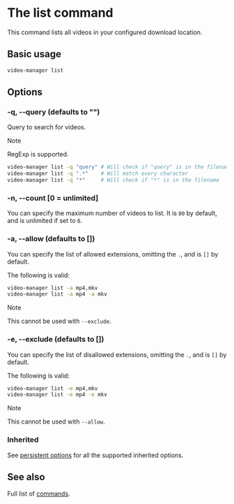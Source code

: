 <!-- markdownlint-disable MD013 -->

# The list command

This command lists all videos in your configured download location.

<!-- ## Table of contents -->

<!--toc:start-->
<!-- - [Table of contents](#table-of-contents) -->
<!-- - [Basic usage](#basic-usage) -->
<!-- - [Options](#options) -->
<!--   - [-q, --query (defaults to "")](#q-query-defaults-to) -->
<!--   - [-n, --count [0 = unlimited]](#n-count-0-unlimited) -->
<!--   - [-a, --allow (defaults to [])](#a-allow-defaults-to) -->
<!--   - [-e, --exclude (defaults to [])](#e-exclude-defaults-to) -->
<!--   - [Inherited](#inherited) -->
<!-- - [See also](#see-also) -->
<!--toc:end-->

## Basic usage

```sh
video-manager list
```

## Options

### -q, --query (defaults to "")

Query to search for videos.

> [!NOTE]
> RegExp is supported.

```sh
video-manager list -q "query" # Will check if "query" is in the filename
video-manager list -q ".*"    # Will match every character
video-manager list -q "*"     # Will check if "*" is in the filename
```

### -n, --count [0 = unlimited]

You can specify the maximum number of videos to list. It is `00` by default, and is unlimited if set to `0`.

### -a, --allow (defaults to [])

You can specify the list of allowed extensions, omitting the `.`, and is `[]` by default.

The following is valid:

```sh
video-manager list -a mp4,mkv
video-manager list -a mp4 -a mkv
```

> [!NOTE]
> This cannot be used with `--exclude`.

### -e, --exclude (defaults to [])

You can specify the list of disallowed extensions, omitting the `.`, and is `[]` by default.

The following is valid:

```sh
video-manager list -e mp4,mkv
video-manager list -e mp4 -e mkv
```

> [!NOTE]
> This cannot be used with `--allow`.

### Inherited

See [persistent options](./index.md#persistent-options) for all the supported inherited options.

## See also

Full list of [commands](./index.md).
